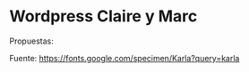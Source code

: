 # Wordpress Claire y Marc
 
Propuestas:

Fuente: https://fonts.google.com/specimen/Karla?query=karla
